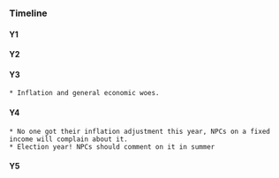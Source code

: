 ### Timeline

#### Y1
#### Y2
#### Y3
    * Inflation and general economic woes.
#### Y4
    * No one got their inflation adjustment this year, NPCs on a fixed income will complain about it.
    * Election year! NPCs should comment on it in summer
#### Y5